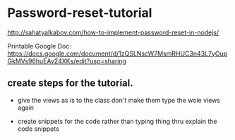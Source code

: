 # Password-reset-tutorial

http://sahatyalkabov.com/how-to-implement-password-reset-in-nodejs/

Printable Google Doc: https://docs.google.com/document/d/1zQSLNscW7MsmRHUC3n43L7yOupGkMVs96huEAv24XKs/edit?usp=sharing

## create steps for the tutorial.

- give the views as is to the class don't make them type the wole views again

- create snippets for the code rather than typing thing thru explain the code snippets
